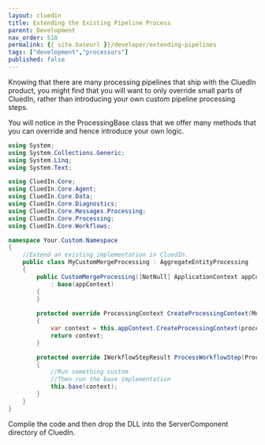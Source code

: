 ```yaml
---
layout: cluedin
title: Extending the Existing Pipeline Process
parent: Development
nav_order: 510
permalink: {{ site.baseurl }}/developer/extending-pipelines
tags: ["development","processors"]
published: false
---
```


Knowing that there are many processing pipelines that ship with the CluedIn product, you might find that you will want to only override small parts of CluedIn, rather than introducing your own custom pipeline processing steps. 

You will notice in the ProcessingBase class that we offer many methods that you can override and hence introduce your own logic. 

```csharp
using System;
using System.Collections.Generic;
using System.Linq;
using System.Text;

using CluedIn.Core;
using CluedIn.Core.Agent;
using CluedIn.Core.Data;
using CluedIn.Core.Diagnostics;
using CluedIn.Core.Messages.Processing;
using CluedIn.Core.Processing;
using CluedIn.Core.Workflows;

namespace Your.Custom.Namespace
{
	//Extend an existing implementation in CluedIn.
    public class MyCustomMergeProcessing : AggregateEntityProcessing
    {      
        public CustomMergeProcessing([NotNull] ApplicationContext appContext)
            : base(appContext)
        {
        }
       
        protected override ProcessingContext CreateProcessingContext(MergeEntityCommand processCommand)
        {
            var context = this.appContext.CreateProcessingContext(processCommand).WithExecutionOption(ExecutionOptions.PreferMasterDataStore).WithExecutionOption(ExecutionOptions.Overwrite).WithExecutionOption(ExecutionOptions.Force);
            return context;
        }

        protected override IWorkflowStepResult ProcessWorkflowStep(ProcessingContext context, MergeEntityCommand processCommand)
        {
        	//Run something custom
        	//Then run the base implementation
        	this.base(context);
        }                    
    }
}
```

Compile the code and then drop the DLL into the ServerComponent directory of CluedIn. 